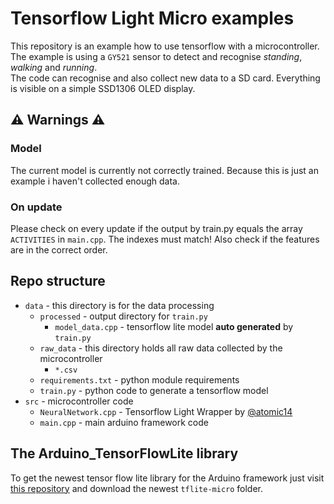 # Tensorflow Light Micro examples

This repository is an example how to use tensorflow with a microcontroller.
The example is using a `GY521` sensor to detect and recognise *standing*, *walking* and *running*.  
The code can recognise and also collect new data to a SD card. Everything is visible on a simple SSD1306 OLED display.

## ⚠ **Warnings** ⚠
### Model

The current model is currently not correctly trained. Because this is just an example i haven't collected enough data.

### On update

Please check on every update if the output by train.py equals the array `ACTIVITIES` in `main.cpp`. The indexes must match! Also check if the features are in the correct order.

## Repo structure

- `data` - this directory is for the data processing
    - `processed` - output directory for `train.py`
        - `model_data.cpp` - tensorflow lite model **auto generated** by `train.py` 
    - `raw_data` - this directory holds all raw data collected by the microcontroller
        - `*.csv` 
    - `requirements.txt` - python module requirements
    - `train.py` - python code to generate a tensorflow model
- `src` - microcontroller code
    - `NeuralNetwork.cpp` - Tensorflow Light Wrapper by [@atomic14](https://github.com/atomic14/tensorflow-lite-esp32/blob/master/firmware/src/NeuralNetwork.cpp)
    - `main.cpp` - main arduino framework code


## The Arduino_TensorFlowLite library

To get the newest tensor flow lite library for the Arduino framework just visit [this repository](https://github.com/antmicro/tensorflow-arduino-examples) and download the newest `tflite-micro` folder.